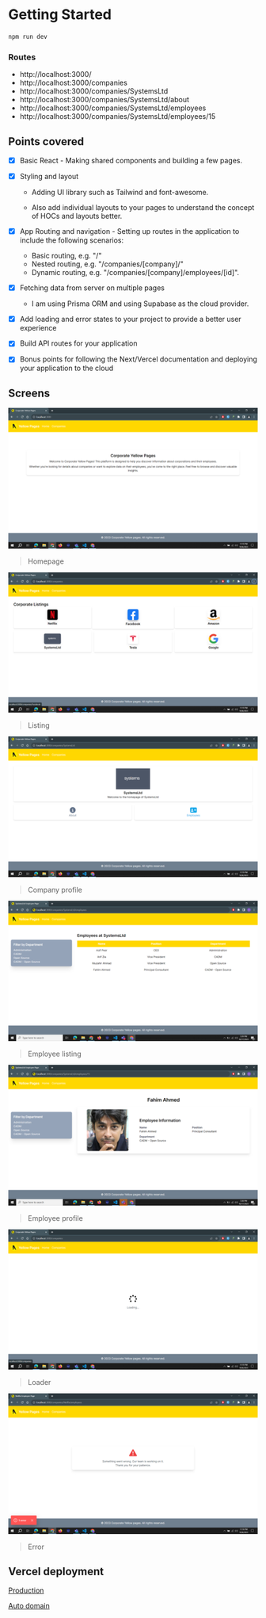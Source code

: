 # Getting Started

```bash
npm run dev
```
### Routes

- http://localhost:3000/
- http://localhost:3000/companies
- http://localhost:3000/companies/SystemsLtd
- http://localhost:3000/companies/SystemsLtd/about
- http://localhost:3000/companies/SystemsLtd/employees
- http://localhost:3000/companies/SystemsLtd/employees/15

## Points covered
- [x] Basic React - Making shared components and building a few pages.
- [x] Styling and layout
     - Adding UI library such as Tailwind and font-awesome.

    - Also add individual layouts to your pages to understand the concept of HOCs and layouts better.

- [x] App Routing and navigation - Setting up routes in the application to include the following scenarios:
    - Basic routing, e.g. "/"
    - Nested routing, e.g. "/companies/[company]/"
    - Dynamic routing, e.g. "/companies/[company]/employees/[id]".

- [x] Fetching data from server on multiple pages
    - I am using Prisma ORM and using Supabase as the cloud provider.
- [x] Add loading and error states to your project to provide a better user experience
- [x] Build API routes for your application
- [x] Bonus points for following the Next/Vercel documentation and deploying your application to the cloud

## Screens
![Homepage](./app%20screenshots/Screenshot%20(82).png)
> Homepage

![Listing](./app%20screenshots/Screenshot%20(83).png)
> Listing

![Company profile](./app%20screenshots/Screenshot%20(84).png)
> Company profile

![Employee listing](./app%20screenshots/Screenshot%20(85).png)
> Employee listing

![Employee profile](./app%20screenshots/Screenshot%20(86).png)
> Employee profile

![Loader](./app%20screenshots/Screenshot%20(87).png)
> Loader

![Error](./app%20screenshots/Screenshot%20(81).png)
> Error

## Vercel deployment
[Production](https://next-js-mocha-psi.vercel.app/)

[Auto domain](https://next-js-fahim-ahmeds-projects-191d26f2.vercel.app/)

